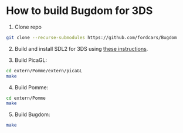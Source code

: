 # How to build Bugdom for 3DS

1. Clone repo
```bash
git clone --recurse-submodules https://github.com/fordcars/Bugdom
```
2. Build and install SDL2 for 3DS using [these instructions](https://wiki.libsdl.org/SDL2/README/n3ds).

3. Build PicaGL:
```bash
cd extern/Pomme/extern/picaGL
make
```

4. Build Pomme:
```bash
cd extern/Pomme
make
```

5. Build Bugdom:
```bash
make
```